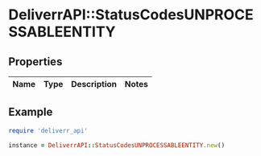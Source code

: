 # DeliverrAPI::StatusCodesUNPROCESSABLEENTITY

## Properties

| Name | Type | Description | Notes |
| ---- | ---- | ----------- | ----- |

## Example

```ruby
require 'deliverr_api'

instance = DeliverrAPI::StatusCodesUNPROCESSABLEENTITY.new()
```


